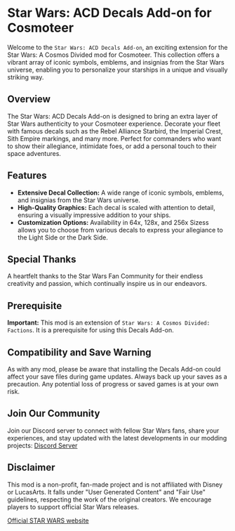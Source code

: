 # Star Wars: ACD Decals Add-on for Cosmoteer

Welcome to the `Star Wars: ACD Decals Add-on`, an exciting extension for the Star Wars: A Cosmos Divided mod for Cosmoteer. This collection offers a vibrant array of iconic symbols, emblems, and insignias from the Star Wars universe, enabling you to personalize your starships in a unique and visually striking way.

## Overview

The Star Wars: ACD Decals Add-on is designed to bring an extra layer of Star Wars authenticity to your Cosmoteer experience. Decorate your fleet with famous decals such as the Rebel Alliance Starbird, the Imperial Crest, Sith Empire markings, and many more. Perfect for commanders who want to show their allegiance, intimidate foes, or add a personal touch to their space adventures.

## Features

- **Extensive Decal Collection:** A wide range of iconic symbols, emblems, and insignias from the Star Wars universe.
- **High-Quality Graphics:** Each decal is scaled with attention to detail, ensuring a visually impressive addition to your ships.
- **Customization Options:** Availability in 64x, 128x, and 256x Sizess allows you to choose from various decals to express your allegiance to the Light Side or the Dark Side.

## Special Thanks

A heartfelt thanks to the Star Wars Fan Community for their endless creativity and passion, which continually inspire us in our endeavors.

## Prerequisite

**Important:** This mod is an extension of `Star Wars: A Cosmos Divided: Factions`. It is a prerequisite for using this Decals Add-on.

## Compatibility and Save Warning

As with any mod, please be aware that installing the Decals Add-on could affect your save files during game updates. Always back up your saves as a precaution. Any potential loss of progress or saved games is at your own risk.

## Join Our Community

Join our Discord server to connect with fellow Star Wars fans, share your experiences, and stay updated with the latest developments in our modding projects: [Discord Server](https://discord.gg/hf9wwYb)

## Disclaimer

This mod is a non-profit, fan-made project and is not affiliated with Disney or LucasArts. It falls under "User Generated Content" and "Fair Use" guidelines, respecting the work of the original creators. We encourage players to support official Star Wars releases.

[Official STAR WARS website](https://www.starwars.com/)
